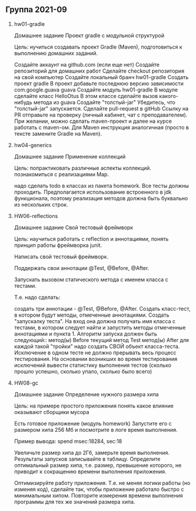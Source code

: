 Группа 2021-09
----------------------------------------------------------------------------------------------------

1.  hw01-gradle

    Домашнее задание
    Проект gradle с модульной структурой
    
    Цель:
    нучиться создавать проект Gradle (Maven), подготовиться к выполнению домашних заданий.
    
    Создайте аккаунт на github.com (если еще нет)
    Создайте репозиторий для домашних работ
    Сделайте checkout репозитория на свой компьютер
    Создайте локальный бранч hw01-gradle
    Создать проект gradle
    В проект добавьте последнюю версию зависимости
         <groupId>com.google.guava</groupId>
         <artifactId>guava</artifactId>
    Создайте модуль hw01-gradle
    В модуле сделайте класс HelloOtus
    В этом классе сделайте вызов какого-нибудь метода из guava
    Создайте "толстый-jar"
    Убедитесь, что "толстый-jar" запускается.
    Сделайте pull-request в gitHub
    Ссылку на PR отправьте на проверку (личный кабинет, чат с преподавателем).
    При желании, можно сделать maven-проект и далее на курсе работать с maven-ом.
    Для Maven инструкция аналогичная (просто в тексте замените Gradle на Maven).
    
    
    
4. hw04-generics    
    
    Домашнее задание
    Применение коллекций
    
    Цель:
    попрактиковать различные аспекты коллекций.
    познакомиться с реализациями Map.
    
    надо сделать todo в классах из пакета homework.
    Все тесты должны проходить.
    Предполагается использование встроенного в jdk функционала, поэтому реализация методов должна быть буквально из нескольких строк.
    
    
6. HW06-reflections

    Домашнее задание
    Свой тестовый фреймворк
    
    Цель:
    научиться работать с reflection и аннотациями, 
    понять принцип работы фреймворка junit.
    
    Написать свой тестовый фреймворк.
    
    Поддержать свои аннотации @Test, @Before, @After.
    
    Запускать вызовом статического метода с именем класса с тестами.
    
    Т.е. надо сделать:
    
    создать три аннотации - @Test, @Before, @After.
    Создать класс-тест, в котором будут методы, отмеченные аннотациями.
    Создать "запускалку теста". На вход она должна получать имя класса с тестами, в котором следует найти и запустить методы отмеченные аннотациями и пункта 1.
    Алгоритм запуска должен быть следующий:: метод(ы) Before текущий метод Test метод(ы) After для каждой такой "тройки" надо создать СВОЙ объект класса-теста.
    Исключение в одном тесте не должно прерывать весь процесс тестирования.
    На основании возникших во время тестирования исключений вывести статистику выполнения тестов (сколько прошло успешно, сколько упало, сколько было всего)
    
    
    
8. HW08-gc

    Домашнее задание
    Определение нужного размера хипа
    
    Цель:
    на примере простого приложения понять какое влияние оказывают сборщики мусора
    
    Есть готовое приложение (модуль homework)
    Запустите его с размером хипа 256 Мб и посмотрите в логе время выполнения.
    
    Пример вывода:
    spend msec:18284, sec:18
    
    Увеличьте размер хипа до 2Гб, замерьте время выполнения.
    Результаты запусков записывайте в таблицу.
    Определите оптимальный размер хипа, т.е. размер, превышение которого,
    не приводит к сокращению времени выполнения приложения.
    
    Оптимизируйте работу приложения.
    Т.е. не меняя логики работы (но изменяя код), сделайте так, чтобы приложение работало быстро с минимальным хипом.
    Повторите измерения времени выполнения программы для тех же значений размера хипа.

    
    
    
    

    
    
    


